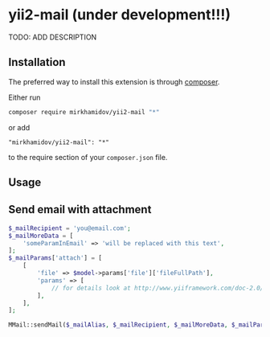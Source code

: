 yii2-mail (under development!!!)
=

TODO: ADD DESCRIPTION

Installation
------------

The preferred way to install this extension is through [composer](http://getcomposer.org/download/).

Either run

```bash
composer require mirkhamidov/yii2-mail "*"
```

or add

```
"mirkhamidov/yii2-mail": "*"
```

to the require section of your `composer.json` file.



Usage
-----

## Send email with attachment

```php
$_mailRecipient = 'you@email.com';
$_mailMoreData = [
    'someParamInEmail' => 'will be replaced with this text',
];
$_mailParams['attach'] = [
    [
        'file' => $model->params['file']['fileFullPath'],
        'params' => [
            // for details look at http://www.yiiframework.com/doc-2.0/yii-mail-messageinterface.html#attach()-detail
        ],
    ],
];

MMail::sendMail($_mailAlias, $_mailRecipient, $_mailMoreData, $_mailParams);
```
